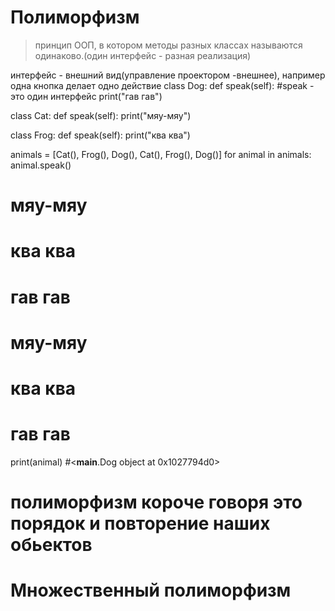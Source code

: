 # Полиморфизм
> принцип ООП, в котором методы разных классах называются одинаково.(один интерфейс - разная реализация)

интерфейс - внешний вид(управление проектором -внешнее), например одна кнопка делает одно действие
class Dog:
    def speak(self):     #speak - это один интерфейс 
        print("гав гав")


class Cat:
    def speak(self):
        print("мяу-мяу")

class Frog:
    def speak(self):
        print("ква ква")


animals = [Cat(), Frog(), Dog(), Cat(), Frog(), Dog()]
for animal in animals:
    animal.speak()
# мяу-мяу
# ква ква
# гав гав
# мяу-мяу
# ква ква
# гав гав  
print(animal) #<__main__.Dog object at 0x1027794d0>

# полиморфизм короче говоря это порядок и повторение наших обьектов

# Множественный полиморфизм
